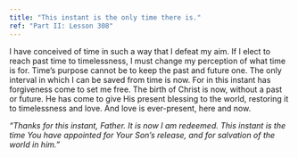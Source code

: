 ```yaml
---
title: "This instant is the only time there is."
ref: "Part II: Lesson 308"
---
```


I have conceived of time in such a way that I defeat my aim. If I elect
to reach past time to timelessness, I must change my perception of what
time is for. Time’s purpose cannot be to keep the past and future one.
The only interval in which I can be saved from time is now. For in this
instant has forgiveness come to set me free. The birth of Christ is now,
without a past or future. He has come to give His present blessing to
the world, restoring it to timelessness and love. And love is
ever-present, here and now.

*“Thanks for this instant, Father. It is now I am redeemed. This instant
is the time You have appointed for Your Son’s release, and for salvation
of the world in him.”*

